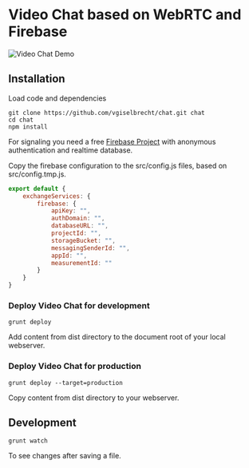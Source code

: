 # Video Chat based on WebRTC and Firebase

![Video Chat Demo](https://www.gise.at/images/VideoChat.PNG)

## Installation

Load code and dependencies
```
git clone https://github.com/vgiselbrecht/chat.git chat
cd chat
npm install
```

For signaling you need a free [Firebase Project](https://console.firebase.google.com/u/0/) with anonymous authentication and realtime database.

Copy the firebase configuration to the src/config.js files, based on src/config.tmp.js.
```javascript
export default {
    exchangeServices: { 
        firebase: {
            apiKey: "",
            authDomain: "",
            databaseURL: "",
            projectId: "",
            storageBucket: "",
            messagingSenderId: "",
            appId: "",
            measurementId: ""
        }
    }
}
```

### Deploy Video Chat for development
```
grunt deploy
```
Add content from dist directory to the document root of your local webserver.

### Deploy Video Chat for production
```
grunt deploy --target=production
```
Copy content from dist directory to your webserver.

## Development
```
grunt watch
```
To see changes after saving a file.
